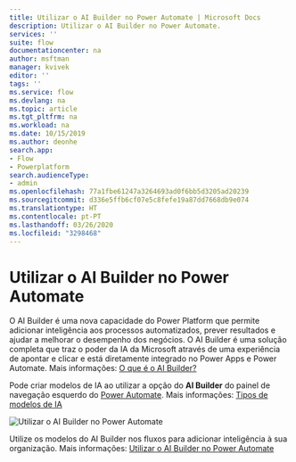 ```yaml
---
title: Utilizar o AI Builder no Power Automate | Microsoft Docs
description: Utilizar o AI Builder no Power Automate.
services: ''
suite: flow
documentationcenter: na
author: msftman
manager: kvivek
editor: ''
tags: ''
ms.service: flow
ms.devlang: na
ms.topic: article
ms.tgt_pltfrm: na
ms.workload: na
ms.date: 10/15/2019
ms.author: deonhe
search.app:
- Flow
- Powerplatform
search.audienceType:
- admin
ms.openlocfilehash: 77a1fbe61247a3264693ad0f6bb5d3205ad20239
ms.sourcegitcommit: d336e5ffb6cf07e5c8fefe19a87dd7668db9e074
ms.translationtype: HT
ms.contentlocale: pt-PT
ms.lasthandoff: 03/26/2020
ms.locfileid: "3298468"
---
```

# <a name="use-ai-builder-in-power-automate"></a>Utilizar o AI Builder no Power Automate



O AI Builder é uma nova capacidade do Power Platform que permite adicionar inteligência aos processos automatizados, prever resultados e ajudar a melhorar o desempenho dos negócios. O AI Builder é uma solução completa que traz o poder da IA da Microsoft através de uma experiência de apontar e clicar e está diretamente integrado no Power Apps e Power Automate. Mais informações: [O que é o AI Builder?](/ai-builder/)

Pode criar modelos de IA ao utilizar a opção do **AI Builder** do painel de navegação esquerdo do [Power Automate](https://flow.microsoft.com). Mais informações: [Tipos de modelos de IA](/ai-builder/model-types)

![Utilizar o AI Builder no Power Automate](./media/use-ai-builder/ai_builder.png "AI Builder no Power Automate")


Utilize os modelos do AI Builder nos fluxos para adicionar inteligência à sua organização. Mais informações: [Utilizar o AI Builder no Power Automate](/ai-builder/use-in-flow-overview)


